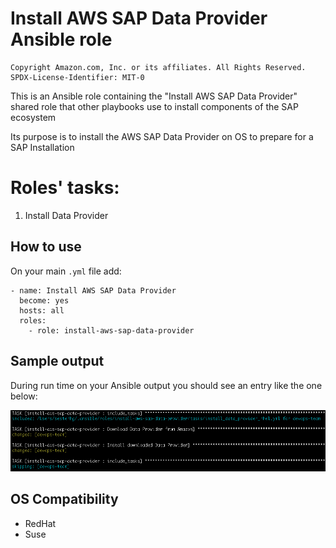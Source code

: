 # Install AWS SAP Data Provider Ansible role

```
Copyright Amazon.com, Inc. or its affiliates. All Rights Reserved.
SPDX-License-Identifier: MIT-0
```

This is an Ansible role containing the "Install AWS SAP Data Provider" shared role that other playbooks use to install components of the SAP ecosystem

Its purpose is to install the AWS SAP Data Provider on OS to prepare for a SAP Installation

# Roles' tasks:

1. Install Data Provider

## How to use

On your main <code>.yml</code> file add:

```
- name: Install AWS SAP Data Provider
  become: yes
  hosts: all
  roles:
    - role: install-aws-sap-data-provider
```

## Sample output

During run time on your Ansible output you should see an entry like the one below:

![Example output](readme_images/example_output.png)

## OS Compatibility

* RedHat
* Suse